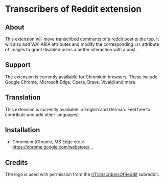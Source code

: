 # Transcribers of Reddit extension

## About
This extension will move transcribed comments of a reddit post to the top. It will also add WAI ARIA attributes and
modify the corresponding `alt` attribute of images to grant disabled users a better interaction with a post.

## Support
The extension is currently availiable for Chromium browsers. These include Google Chrome, Microsoft Edge, Opera, Brave, 
Vivaldi and more.

## Translation
This extension is currently availiable in English and German. Feel free to contribute and add other languages!

## Installation
- Chromium (Chrome, MS Edge etc.): https://chrome.google.com/webstore/...

## Credits
The logo is used with permission from the [r/TranscribersOfReddit](https://www.reddit.com/r/TranscribersOfReddit/) subreddit.